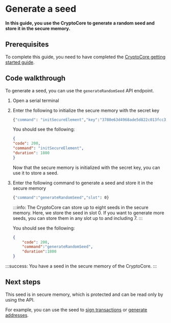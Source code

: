 # Generate a seed

**In this guide, you use the CryptoCore to generate a random seed and store it in the secure memory.**

## Prerequisites

To complete this guide, you need to have completed the [CryptoCore getting started guide](../introduction/get-started.md).

## Code walkthrough

To generate a seed, you can use the `generateRandomSeed` API endpoint.

1. Open a serial terminal

2. Enter the following to initialize the secure memory with the secret key

    ```bash
    {"command": "initSecureElement","key":"3780e63d4968ade5d822c013fcc323845d1b569fe705b60006feec145a0db1e3"}
    ```

    You should see the following:

    ```json
    {
    "code": 200,
    "command": "initSecureElement",
    "duration": 1800
    }
    ``` 

    Now that the secure memory is initialized with the secret key, you can use it to store a seed.

3. Enter the following command to generate a seed and store it in the secure memory

    ```bash
    {"command":"generateRandomSeed","slot": 0}
    ```

    :::info:
    The CryptoCore can store up to eight seeds in the secure memory.
    Here, we store the seed in slot 0. If you want to generate more seeds, you can store them in any slot up to and including 7.
    :::

    You should see the following:

    ```json
    {
        "code": 200,
        "command":"generateRandomSeed",
        "duration":1800
    }
    ```

:::success:
You have a seed in the secure memory of the CryptoCore.
:::

## Next steps

This seed is in secure memory, which is protected and can be read only by using the API.

For example, you can use the seed to [sign transactions](../references/api-reference.md#signTransaction) or [generate addresses](../references/api-reference.md#generateAddress).
